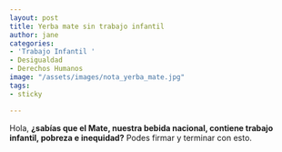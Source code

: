 ```yaml
---
layout: post
title: Yerba mate sin trabajo infantil
author: jane
categories:
- 'Trabajo Infantil '
- Desigualdad
- Derechos Humanos
image: "/assets/images/nota_yerba_mate.jpg"
tags:
- sticky

---
```

Hola, **¿sabías que el Mate, nuestra bebida nacional, contiene trabajo infantil, pobreza e inequidad?** Podes firmar y terminar con esto. 